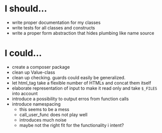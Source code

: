 # I should...

* write proper documentation for my classes
* write tests for all classes and constructs
* write a proper form abstraction that hides plumbing like name source

# I could...

* create a composer package
* clean up Value-class
* clean up checking. guards could easily be generalized. 
* let html_tag take a flexible number of HTMLs and concat them itself
* elaborate representation of input to make it read only and take `$_FILES` into
  account
* introduce a possibility to output erros from function calls
* introduce namespacing
    - this seems to be a mess
    - call_user_func does not play well
    - introduces much noise
    - maybe not the right fit for the functionality i intent?
